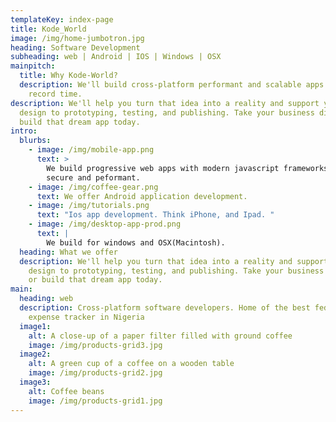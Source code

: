 ```yaml
---
templateKey: index-page
title: Kode_World
image: /img/home-jumbotron.jpg
heading: Software Development
subheading: web | Android | IOS | Windows | OSX
mainpitch:
  title: Why Kode-World?
  description: We'll build cross-platform performant and scalable apps for you in
    record time.
description: We'll help you turn that idea into a reality and support you from
  design to prototyping, testing, and publishing. Take your business digital or
  build that dream app today.
intro:
  blurbs:
    - image: /img/mobile-app.png
      text: >
        We build progressive web apps with modern javascript frameworks that are
        secure and peformant. 
    - image: /img/coffee-gear.png
      text: We offer Android application development.
    - image: /img/tutorials.png
      text: "Ios app development. Think iPhone, and Ipad. "
    - image: /img/desktop-app-prod.png
      text: |
        We build for windows and OSX(Macintosh).
  heading: What we offer
  description: We'll help you turn that idea into a reality and support you from
    design to prototyping, testing, and publishing. Take your business digital
    or build that dream app today.
main:
  heading: web
  description: Cross-platform software developers. Home of the best federal
    expense tracker in Nigeria
  image1:
    alt: A close-up of a paper filter filled with ground coffee
    image: /img/products-grid3.jpg
  image2:
    alt: A green cup of a coffee on a wooden table
    image: /img/products-grid2.jpg
  image3:
    alt: Coffee beans
    image: /img/products-grid1.jpg
---
```

